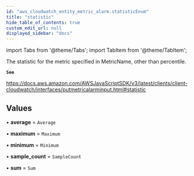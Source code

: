 ```yaml
---
id: "aws_cloudwatch_entity_metric_alarm.statisticEnum"
title: "statistic"
hide_table_of_contents: true
custom_edit_url: null
displayed_sidebar: "docs"
---
```


import Tabs from '@theme/Tabs';
import TabItem from '@theme/TabItem';

The statistic for the metric specified in MetricName, other than percentile.

**`See`**

https://docs.aws.amazon.com/AWSJavaScriptSDK/v3/latest/clients/client-cloudwatch/interfaces/putmetricalarminput.html#statistic

## Values

• **average** = `Average`

• **maximum** = `Maximum`

• **minimum** = `Minimum`

• **sample\_count** = `SampleCount`

• **sum** = `Sum`
